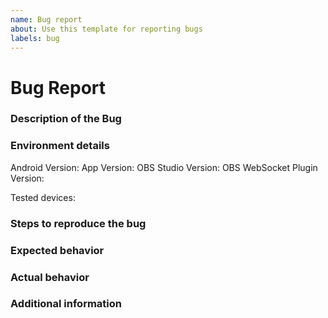 ```yaml
---
name: Bug report
about: Use this template for reporting bugs
labels: bug
---
```


<!-- 
READ CAREFULLY:
This is a template for reporting a bug.
First things first: check if there is already an issue reporting the same bug where you might 
only provide further information instead of starting a new issue. 
If that is not the case, here are some tips for filling out the following template:
- Hints are not shown in the issue as long as they are commented out
- Comments that are not visible start with `\<!--` and end with `--\>`
- It is recommended to follow the template as much as possible
--> 

# Bug Report

### Description of the Bug
<!-- Describe here the bug in detail -->

### Environment details
Android Version: <!-- e.g. Android 8.1, Android 10 -->
App Version: <!-- e.g. 1.0.0 -->
OBS Studio Version: <!-- e.g. 29.0 -->
OBS WebSocket Plugin Version: <!-- e.g. v4.8.0 -->

Tested devices:
<!-- Provide here a list of devices the bug occur, e.g. 
- Pixel 2 Android 10
- Samsung Galaxy S8 Android 9
-->


### Steps to reproduce the bug
<!-- Write here the way to reproduce the bug. E.g.
1. Connect to OBS Studio instance
2. Open scenes
3. Click ....
-->


### Expected behavior
<!-- Write here what you were expecting from the app / the player -->


### Actual behavior
<!-- Write here how the app / the player actually behaves -->


### Additional information
<!-- Provide here further information that might help understand the issue or reproduce the bug, e.g. 
- screenshot(s) of visualising the bug
- error logs
- any useful background infromation
